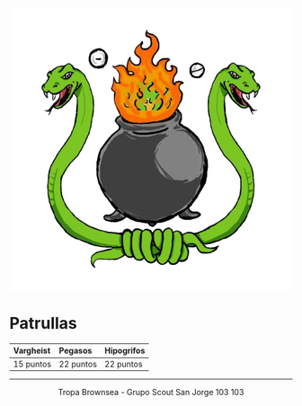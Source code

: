 ![300x300](./img/Alchimist-circle.png)

# Patrullas

| Vargheist    | Pegasos      | Hipogrifos   |
|:-------------|:-------------|:-------------|
| 15 puntos    | 22 puntos    | 22 puntos    |

* * *
<p style="text-align: center;">Tropa Brownsea - Grupo Scout San Jorge 103 103</p>
